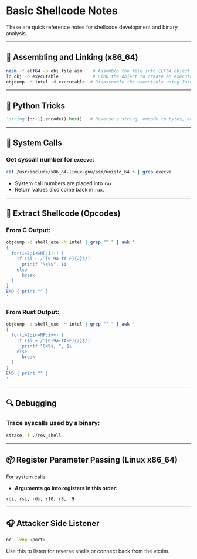 # Basic Shellcode Notes

These are quick reference notes for shellcode development and binary analysis.

---

## 🔧 Assembling and Linking (x86_64)

```bash
nasm -f elf64 -o obj file.asm    # Assemble the file into ELF64 object format
ld obj -o executable             # Link the object to create an executable
objdump -M intel -d executable  # Disassemble the executable using Intel syntax
```

---

## 🐍 Python Tricks

```python
'string'[::-1].encode().hex()   # Reverse a string, encode to bytes, and convert to hex
```

---

## 🧠 System Calls

### Get syscall number for `execve`:
```bash
cat /usr/include/x86_64-linux-gnu/asm/unistd_64.h | grep execve
```

- System call numbers are placed into `rax`.
- Return values also come back in `rax`.

---

## 🧪 Extract Shellcode (Opcodes)

### From C Output:
```bash
objdump -d shell_exe -M intel | grep "^ " | awk '
{
  for(i=2;i<=NF;i++) {
    if ($i ~ /^[0-9a-fA-F]{2}$/)
      printf "\x%s", $i
    else
      break
  }
}
END { print "" }
'
```

### From Rust Output:
```bash
objdump -d shell_exe -M intel | grep "^ " | awk '
{
  for(i=2;i<=NF;i++) {
    if ($i ~ /^[0-9a-fA-F]{2}$/)
      printf "0x%s, ", $i
    else
      break
  }
}
END { print "" }
'
```

---

## 🔍 Debugging

### Trace syscalls used by a binary:
```bash
strace -f ./rev_shell
```

---

## 📦 Register Parameter Passing (Linux x86_64)

For system calls:
- **Arguments go into registers in this order:**

```text
rdi, rsi, rdx, r10, r8, r9
```

---

## 🎧 Attacker Side Listener

```bash
nc -lvnp <port>
```

Use this to listen for reverse shells or connect back from the victim.
